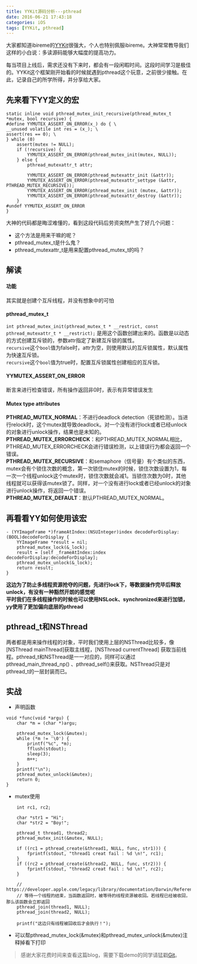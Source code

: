 ```yaml
---
title: YYKit源码分析---pthread
date: 2016-06-21 17:43:18
categories: iOS
tags: [YYKit, pthread]
---
```


大家都知道ibireme的[YYKit](https://github.com/ibireme/YYKit)很强大，个人也特别佩服ibireme。大神常常教导我们这样的小白说：多读源码能够大幅度的提高功力。 <p>每当项目上线后，需求还没有下来时，都会有一段闲暇时间。这段时间学习是极佳的。YYKit这个框架刚开始看的时候就遇到pthread这个玩意，之前很少接触。在此，记录自己的所学所得，并分享给大家。
<!--more-->


## 先来看下YY定义的宏
```
static inline void pthread_mutex_init_recursive(pthread_mutex_t *mutex, bool recursive) {
#define YYMUTEX_ASSERT_ON_ERROR(x_) do { \
__unused volatile int res = (x_); \
assert(res == 0); \
} while (0)
    assert(mutex != NULL);
    if (!recursive) {
        YYMUTEX_ASSERT_ON_ERROR(pthread_mutex_init(mutex, NULL));
    } else {
        pthread_mutexattr_t attr;
        
        YYMUTEX_ASSERT_ON_ERROR(pthread_mutexattr_init (&attr));
        YYMUTEX_ASSERT_ON_ERROR(pthread_mutexattr_settype (&attr, PTHREAD_MUTEX_RECURSIVE));
        YYMUTEX_ASSERT_ON_ERROR(pthread_mutex_init (mutex, &attr));
        YYMUTEX_ASSERT_ON_ERROR(pthread_mutexattr_destroy (&attr));
    }
#undef YYMUTEX_ASSERT_ON_ERROR
}   
```
大神的代码都是晦涩难懂的，看到这段代码后劳资突然产生了好几个问题：

- 这个方法是用来干嘛的呢？
- pthread_mutex_t是什么鬼？
- pthread_mutexattr_t是用来配置pthread_mutex_t的吗？

## 解读
#### 功能
其实就是创建个互斥线程，并没有想象中的可怕
#### pthread_mutex_t
`int pthread_mutex_init(pthread_mutex_t * __restrict,
		const pthread_mutexattr_t * __restrict);` 是用这个函数创建出来的。函数是以动态的方式创建互斥锁的，参数attr指定了新建互斥锁的属性。<br>`recursive`这个`bool`值为false时，attr为空，则使用默认的互斥锁属性，默认属性为快速互斥锁。<br>`recursive`这个`bool`值为true时，配置互斥锁属性创建相应的互斥锁。
#### YYMUTEX_ASSERT_ON_ERROR
断言来进行检查错误，所有操作返回非0时，表示有异常错误发生
#### Mutex type attributes
**PTHREAD_MUTEX_NORMAL**：不进行deadlock detection（死锁检测）。当进行relock时，这个mutex就导致deadlock。对一个没有进行lock或者已经unlock的对象进行unlock操作，结果也是未知的。<br>**PTHREAD_MUTEX_ERRORCHECK**：和PTHREAD_MUTEX_NORMAL相比，PTHREAD_MUTEX_ERRORCHECK会进行错误检测，以上错误行为都会返回一个错误。<br>**PTHREAD_MUTEX_RECURSIVE**：和semaphore（信号量）有个类似的东西，mutex会有个锁住次数的概念，第一次锁住mutex的时候，锁住次数设置为1，每一次一个线程unlock这个mutex时，锁住次数就会减1。当锁住次数为0时，其他线程就可以获得该mutex锁了。同样，对一个没有进行lock或者已经unlock的对象进行unlock操作，将返回一个错误。<br>**PTHREAD_MUTEX_DEFAULT**：默认PTHREAD_MUTEX_NORMAL。

## 再看看YY如何使用该宏
```
- (YYImageFrame *)frameAtIndex:(NSUInteger)index decodeForDisplay:(BOOL)decodeForDisplay {
    YYImageFrame *result = nil;
    pthread_mutex_lock(&_lock);
    result = [self _frameAtIndex:index decodeForDisplay:decodeForDisplay];
    pthread_mutex_unlock(&_lock);
    return result;
}
```
**这边为了防止多线程资源抢夺的问题，先进行lock下，等数据操作完毕后释放unlock，有没有一种豁然开朗的感觉呢<br>平时我们在多线程操作的时候也可以使用NSLock、synchronized来进行加锁，yy使用了更加偏向底层的pthread**

## pthread_t和NSThread
两者都是用来操作线程的对象，平时我们使用上层的NSThread比较多，像[NSThread mainThread]获取主线程，[NSThread currentThread] 获取当前线程。pthread_t和NSThread是一一对应的，同样可以通过pthread_main_thread_np() 、pthread_self()来获取。NSThread只是对pthread_t的一层封装而已。

## 实战
- 声明函数

```
void *func(void *argu) {
    char *m = (char *)argu;

    pthread_mutex_lock(&mutex);
    while (*m != '\0') {
        printf("%c", *m);
        fflush(stdout);
        sleep(3);
        m++;
    }
    printf("\n");
    pthread_mutex_unlock(&mutex);
    return 0;
}
```

- mutex使用 

```
    int rc1, rc2;
    
    char *str1 = "Hi";
    char *str2 = "Boy!";
    
    pthread_t thread1, thread2;
    pthread_mutex_init(&mutex, NULL);

    if ((rc1 = pthread_create(&thread1, NULL, func, str1))) {
        fprintf(stdout, "thread1 creat fail : %d \n!", rc1);
    }
    if ((rc2 = pthread_create(&thread2, NULL, func, str2))) {
        fprintf(stdout, "thread2 creat fail : %d \n!", rc2);
    }

    // https://developer.apple.com/legacy/library/documentation/Darwin/Reference/ManPages/man3/pthread_join.3.html#//apple_ref/c/func/pthread_join
    // 等待一个线程的结束，当函数返回时，被等待的线程资源被收回。若线程已经被收回，那么该函数会立即返回
    pthread_join(thread1, NULL);
    pthread_join(thread2, NULL);

	printf("这边只有线程被回收后才会执行！");
```
- 可以帮pthread_mutex_lock(&mutex)和pthread_mutex_unlock(&mutex)注释掉看下打印<p>

> 感谢大家花费时间来查看这篇blog，需要下载demo的同学请猛戳[Git](https://github.com/PanXianyue/BlogDemo)。